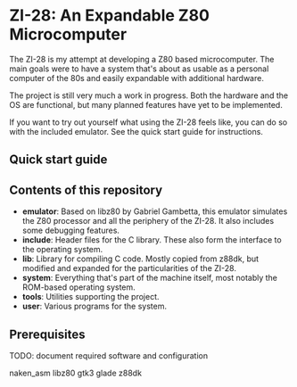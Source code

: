 # ZI-28: An Expandable Z80 Microcomputer

The ZI-28 is my attempt at developing a Z80 based microcomputer.
The main goals were to have a system that's about as usable as
a personal computer of the 80s and easily expandable with additional hardware.

The project is still very much a work in progress. Both the hardware and the
OS are functional, but many planned features have yet to be implemented.

If you want to try out yourself what using the ZI-28 feels like, you can do so
with the included emulator. See the quick start guide for instructions.


## Quick start guide


## Contents of this repository

* **emulator**: Based on libz80 by Gabriel Gambetta, this emulator simulates the
  Z80 processor and all the periphery of the ZI-28. It also includes some
  debugging features.
* **include**: Header files for the C library. These also form the interface to
  the operating system.
* **lib**: Library for compiling C code. Mostly copied from z88dk, but modified
  and expanded for the particularities of the ZI-28.
* **system**: Everything that's part of the machine itself, most notably the
  ROM-based operating system.
* **tools**: Utilities supporting the project.
* **user**: Various programs for the system.


## Prerequisites

TODO: document required software and configuration

naken_asm
libz80
gtk3
glade
z88dk
